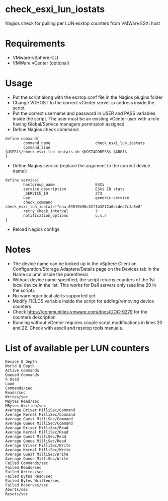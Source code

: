 # check_esxi_lun_iostats
Nagios check for pulling per LUN esxtop counters from VMWare ESXi host

Requirements
============
- VMware-vSphere-CLI
- VMWare vCenter (optional)

Usage
=====
- Put the script along with the esxtop.conf file in the Nagios plugins folder
- Change VCHOST to the correct vCenter server ip address inside the script
- Put the correct username and password in USER and PASS variables inside the script. The user must be an existing vCenter user with a role having Global/Service managers permission assigned
- Define Nagios check command:
~~~
define command{
        command_name                    check_esxi_lun_iostats
        command_line                    $USER1$/check_esxi_lun_iostats.sh $HOSTADDRESS$ $ARG1$
}
~~~
- Define Nagios service (replace the argument to the correct device name):
~~~
define service{
        hostgroup_name                  ESXi
        service_description             ESXi IO stats
        _SERVICE_ID                     273
        use                             generic-service
        check_command                   check_esxi_lun_iostats!"naa.89019b90c32f1b3212a6dcded7c1a8e8"
        retry_check_interval            3
        notification_options            u,c,r
}
~~~
- Reload Nagios configs

Notes
=====
- The device name can be looked up in the vSphere Client on Configuration/Storage Adapters/Details page on the Devices tab in the Name column inside the parenthesis
- Without device name specified, the script returns counters of the 1st local device in the list. This works for Dell servers only (see line 20 in the script).
- No warning/critical alerts supported yet
- Modify FIELDS variable inside the script for adding/removing device counters
- Check https://communities.vmware.com/docs/DOC-9279 for the counters description
- Running without vCenter requires couple script modifications in lines 20 and 22. Check with esxcli and resxtop tools manuals.
 
List of available per LUN counters
==================================
~~~
Device Q Depth
World Q Depth
Active Commands
Queued Commands
% Used
Load
Commands/sec
Reads/sec
Writes/sec
MBytes Read/sec
MBytes Written/sec
Average Driver MilliSec/Command
Average Kernel MilliSec/Command
Average Guest MilliSec/Command
Average Queue MilliSec/Command
Average Driver MilliSec/Read
Average Kernel MilliSec/Read
Average Guest MilliSec/Read
Average Queue MilliSec/Read
Average Driver MilliSec/Write
Average Kernel MilliSec/Write
Average Guest MilliSec/Write
Average Queue MilliSec/Write
Failed Commands/sec
Failed Reads/sec
Failed Writes/sec
Failed Bytes Read/sec
Failed Bytes Written/sec
Failed Reserves/sec
Aborts/sec
Resets/sec
~~~
